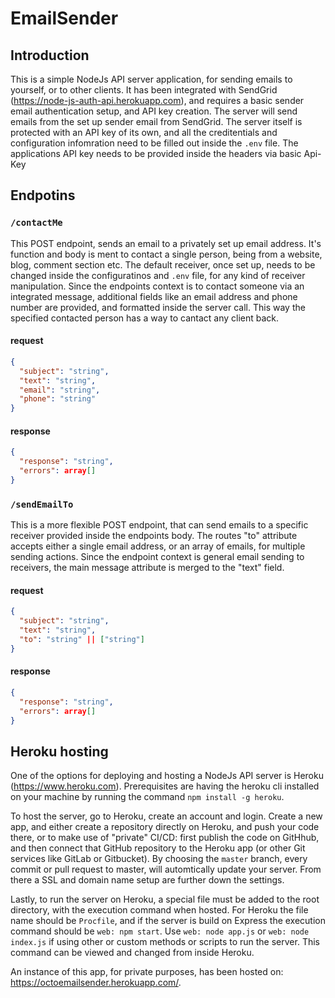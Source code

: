 # EmailSender

## Introduction

This is a simple NodeJs API server application, for sending emails to
yourself, or to other clients. It has been integrated with SendGrid
(https://node-js-auth-api.herokuapp.com), and requires a basic sender email authentication setup, and API
key creation. The server will send emails from the set up sender email
from SendGrid. The server itself is protected with an API key of its
own, and all the creditentials and configuration infomration need to
be filled out inside the `.env` file. The applications API
key needs to be provided inside the headers via basic Api-Key

## Endpotins

### `/contactMe`

This POST endpoint, sends an email to a privately set up email
address. It's function and body is ment to contact a single person,
being from a website, blog, comment section etc. The default receiver,
once set up, needs to be changed inside the configuratinos and
`.env` file, for any kind of receiver manipulation. Since
the endpoints context is to contact someone via an integrated message,
additional fields like an email address and phone number are provided,
and formatted inside the server call. This way the specified contacted
person has a way to cantact any client back.

#### request

```json
{
  "subject": "string",
  "text": "string",
  "email": "string",
  "phone": "string"
}
```

#### response

```json
{
  "response": "string",
  "errors": array[]
}
```

### `/sendEmailTo`

This is a more flexible POST endpoint, that can send emails to a
specific receiver provided inside the endpoints body. The routes "to"
attribute accepts either a single email address, or an array of
emails, for multiple sending actions. Since the endpoint context is
general email sending to receivers, the main message attribute is
merged to the "text" field.

#### request

```json
{
  "subject": "string",
  "text": "string",
  "to": "string" || ["string"]
}
```

#### response

```json
{
  "response": "string",
  "errors": array[]
}
```

## Heroku hosting

One of the options for deploying and hosting a NodeJs API server is Heroku (https://www.heroku.com). Prerequisites are having the heroku cli installed on your machine by running the command `npm install -g heroku`.

To host the server, go to Heroku, create an account and login. Create a new app, and either create a repository directly on Heroku, and push your code there, or to make use of "private" CI/CD: first publish the code on GitHhub, and then connect that GitHub repository to the Heroku app (or other Git services like GitLab or Gitbucket). By choosing the `master` branch, every commit or pull request to master, will automtically update your server. From there a SSL and domain name setup are further down the settings.

Lastly, to run the server on Heroku, a special file must be added to the root directory, with the execution command when hosted. For Heroku the file name should be `Procfile`, and if the server is build on Express the execution command should be `web: npm start`. Use `web: node app.js` or `web: node index.js` if using other or custom methods or scripts to run the server. This command can be viewed and changed from inside Heroku.

An instance of this app, for private purposes, has been hosted on: https://octoemailsender.herokuapp.com/.
